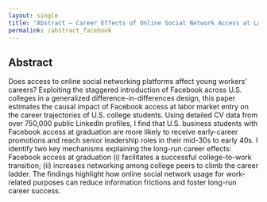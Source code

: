 ```yaml
---
layout: single
title: "Abstract — Career Effects of Online Social Network Access at Labor Market Entry"
permalink: /abstract_facebook
---
```


## Abstract

Does access to online social networking platforms affect young workers’ careers? Exploiting the staggered introduction of Facebook across U.S. colleges in a generalized difference-in-differences design, this paper estimates the causal impact of Facebook access at labor market entry on the career trajectories of U.S. college students. Using detailed CV data from over 750,000 public LinkedIn profiles, I find that U.S. business students with Facebook access at graduation are more likely to receive early-career promotions and reach senior leadership roles in their mid-30s to early 40s. I identify two key mechanisms explaining the long-run career effects: Facebook access at graduation (i) facilitates a successful college-to-work transition; (ii) increases networking among college peers to climb the career ladder. The findings highlight how online social network usage for work-related purposes can reduce information frictions and foster long-run career success.
